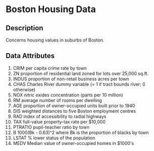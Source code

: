 # Boston Housing Data

## Description

Concerns housing values in suburbs of Boston.

## Data Attributes
1. CRIM per capita crime rate by town
2. ZN proportion of residential land zoned for lots over
25,000 sq.ft.
3. INDUS proportion of non-retail business acres per town
4. CHAS Charles River dummy variable (= 1 if tract bounds
river; 0 otherwise)
5. NOX nitric oxides concentration (parts per 10 million)
6. RM average number of rooms per dwelling
7. AGE proportion of owner-occupied units built prior to 1940
8. DIS weighted distances to five Boston employment centres
9. RAD index of accessibility to radial highways
10. TAX full-value property-tax rate per $10,000
11. PTRATIO pupil-teacher ratio by town
12. B 1000(Bk - 0.63)^2 where Bk is the proportion of blacks
by town
13. LSTAT % lower status of the population
14. MEDV Median value of owner-occupied homes in $1000's
